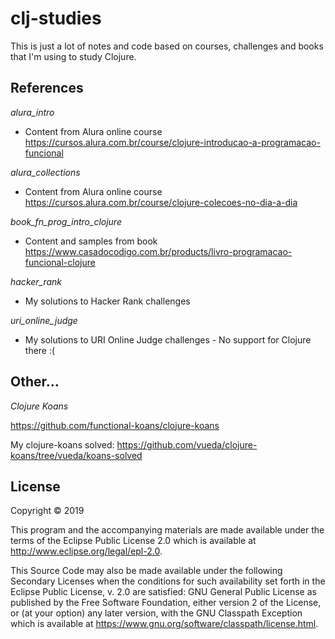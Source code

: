 # clj-studies

This is just a lot of notes and code based on courses, challenges and books that I'm using to study Clojure.

## References

*alura_intro*

- Content from Alura online course https://cursos.alura.com.br/course/clojure-introducao-a-programacao-funcional

*alura_collections*

 - Content from Alura online course https://cursos.alura.com.br/course/clojure-colecoes-no-dia-a-dia

*book_fn_prog_intro_clojure*

- Content and samples from book https://www.casadocodigo.com.br/products/livro-programacao-funcional-clojure

*hacker_rank*
    
- My solutions to Hacker Rank challenges

*uri_online_judge*
    
- My solutions to URI Online Judge challenges - No support for Clojure there :(

## Other...

*Clojure Koans*

https://github.com/functional-koans/clojure-koans

My clojure-koans solved: https://github.com/vueda/clojure-koans/tree/vueda/koans-solved

## License

Copyright © 2019

This program and the accompanying materials are made available under the
terms of the Eclipse Public License 2.0 which is available at
http://www.eclipse.org/legal/epl-2.0.

This Source Code may also be made available under the following Secondary
Licenses when the conditions for such availability set forth in the Eclipse
Public License, v. 2.0 are satisfied: GNU General Public License as published by
the Free Software Foundation, either version 2 of the License, or (at your
option) any later version, with the GNU Classpath Exception which is available
at https://www.gnu.org/software/classpath/license.html.
